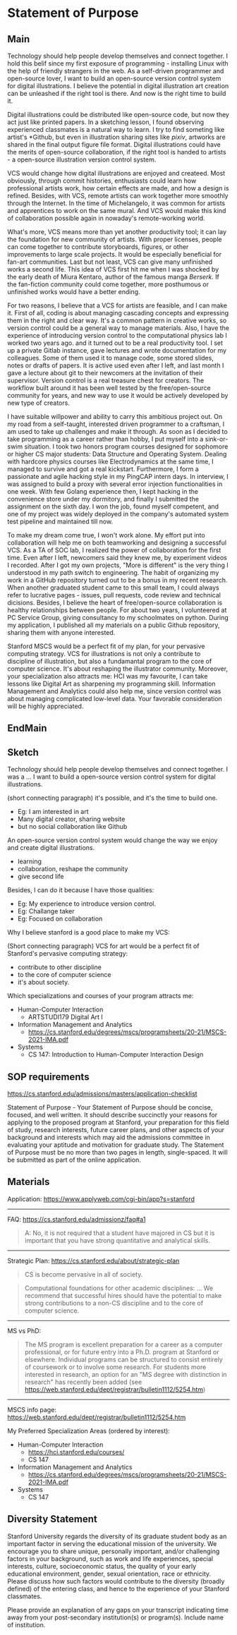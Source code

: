 Statement of Purpose
====================

## Main

Technology should help people develop themselves and connect together. I hold this belif since my first exposure of programming - installing Linux with the help of friendly strangers in the web. As a self-driven programmer and open-source lover, I want to build an open-source version control system for digital illustrations. I believe the potential in digital illustration art creation can be unleashed if the right tool is there. And now is the right time to build it.

Digital illustrations could be distributed like open-source code, but now they act just like printed papers. In a sketching lesson, I found observing experienced classmates is a natural way to learn. I try to find someting like artist's *Github, but even in illustration sharing sites like *pixiv*, artworks are shared in the final output figure file format. Digital illustrations could have the merits of open-source collaboration, if the right tool is handed to artists - a open-source illustration version control system.

VCS would change how digital illustrations are enjoyed and createed. Most obviously, through commit histories, enthusiasts could learn how professional artists work, how certain effects are made, and how a design is refined. Besides, with VCS, remote artists can work together more smoothly through the Internet. In the time of Michelangelo, it was common for artists and apprentices to work on the same mural. And VCS would make this kind of collaboration possible again in nowaday's remote-working world.

What's more, VCS means more than yet another productivity tool; it can lay the foundation for new community of artists. With proper licenses, people can come together to contribute storyboards, figures, or other improvements to large scale projects. It would be especially beneficial for fan-art communities. Last but not least, VCS can give many unfinished works a second life. This idea of VCS first hit me when I was shocked by the early death of Miura Kentaro, author of the famous manga *Berserk*. If the fan-fiction community could come together, more posthumous or unfinished works would have a better ending.

For two reasons, I believe that a VCS for artists are feasible, and I can make it. First of all, coding is about managing cascading concepts and expressing them in the right and clear way. It's a common pattern in creative works, so version control could be a general way to manage materials. Also, I have the experience of introducing version control to the computational physics lab I worked two years ago. and it turned out to be a real productivity tool. I set up a private Gitlab instance, gave lectures and wrote documentation for my colleagues. Some of them used it to manage code, some stored slides, notes or drafts of papers. It is active used even after I left, and last month I gave a lecture about git to their newcomers at the invitation of their supervisor. Version control is a real treasure chest for creators. The workflow built around it has been well tested by the free/open-source community for years, and new way to use it would be actively developed by new type of creators.

I have suitable willpower and ability to carry this ambitious project out. On my road from a self-taught, interested driven programmer to a craftsman, I am used to take up challenges and make it through. As soon as I decided to take programming as a career rather than hobby, I put myself into a sink-or-swim situation. I took two honors program courses designed for sophomore or higher CS major students: Data Structure and Operating System. Dealing with hardcore physics courses like Electrodynamics at the same time, I managed to survive and got a real kickstart. Furthermore, I form a passionate and agile hacking style in my PingCAP intern days. In interview, I was assigned to build a proxy with several error injection functionalities in one week. With few Golang experience then, I kept hacking in the convenience store under my dormitory, and finally I submitted the assignment on the sixth day. I won the job, found myself competent, and one of my project was widely deployed in the company's automated system test pipeline and maintained till now.

To make my dream come true, I won't work alone. My effort put into collaboration will help me on both teamworking and designing a successful VCS. As a TA of SOC lab, I realized the power of collaboration for the first time. Even after I left, newcomers said they knew me, by experiment videos I recorded. After I got my own projects, "More is different" is the very thing I understood in my path switch to engineering. The habit of organizing my work in a GitHub repository turned out to be a bonus in my recent research. When another graduated student came to this small team, I could always refer to lucrative pages - issues, pull requests, code review and technical dicisions. Besides, I believe the heart of free/open-source collaboration is healthy relationships between people. For about two years, I volunteered at PC Service Group, giving consultancy to my schoolmates on python. During my application, I published all my materials on a public Github repository, sharing them with anyone interested.

Stanford MSCS would be a perfect fit of my plan, for your pervasive computing strategy. VCS for illustrations is not only a contribute to discipline of illustration, but also a fundamantal program to the core of computer science. It's about reshaping the illustrator community. Moreover, your specialization also attracts me: HCI was my favourite, I can take lessons like Digital Art as sharpening my programming skill. Information Management and Analytics could also help me, since version control was about managing complicated low-level data. Your favorable consideration will be highly appreciated.

## EndMain

## Sketch

Technology should help people develop themselves and connect together. I was a ... I want to build a open-source version control system for digital illustrations.

(short connecting paragraph) it's possible, and it's the time to build one.

- Eg: I am interested in art
- Many digital creator, sharing website
- but no social collaboration like Github

An open-source version control system would change the way we enjoy and create digital illustrations.

- learning
- collaboration, reshape the community
- give second life

Besides, I can do it because I have those qualities:

- Eg: My experience to introduce version control.
- Eg: Challange taker
- Eg: Focused on collaboration

Why I believe stanford is a good place to make my VCS:

(Short connecting paragraph) VCS for art would be a perfect fit of Stanford's pervasive computing strategy:

- contribute to other discipline
- to the core of computer science
- it's about society.

Which specializations and courses of your program attracts me:

- Human-Computer Interaction
  - ARTSTUDI179 Digital Art I
- Information Management and Analytics
  - https://cs.stanford.edu/degrees/mscs/programsheets/20-21/MSCS-2021-IMA.pdf
- Systems
  - CS 147: Introduction to Human-Computer Interaction Design


## SOP requirements

https://cs.stanford.edu/admissions/masters/application-checklist

Statement of Purpose - Your Statement of Purpose should be concise, focused, and well written. It should describe succinctly your reasons for applying to the proposed program at Stanford, your preparation for this field of study, research interests, future career plans, and other aspects of your background and interests which may aid the admissions committee in evaluating your aptitude and motivation for graduate study. The Statement of Purpose must be no more than two pages in length, single-spaced. It will be submitted as part of the online application.

## Materials

Application: https://www.applyweb.com/cgi-bin/app?s=stanford

----

FAQ: https://cs.stanford.edu/admissionz/faq#a1

> A: No, it is not required that a student have majored in CS but it is important that you have strong quantitative and analytical skills.

----

Strategic Plan: https://cs.stanford.edu/about/strategic-plan

> CS is become pervasive in all of society.

> Computational foundations for other academic disciplines: ... We recommend that successful hires should have the potential to make strong contributions to a non-CS discipline and to the core of computer science.


---- 

MS vs PhD:

> The MS program is excellent preparation for a career as a computer professional, or for future entry into a Ph.D. program at Stanford or elsewhere. Individual programs can be structured to consist entirely of coursework or to involve some research. For students more interested in research, an option for an "MS degree with distinction in research" has recently been added (see https://web.stanford.edu/dept/registrar/bulletin1112/5254.htm)

----

MSCS info page: https://web.stanford.edu/dept/registrar/bulletin1112/5254.htm

My Preferred Specialization Areas (ordered by interest):

- Human-Computer Interaction
  - https://hci.stanford.edu/courses/
  - CS 147
- Information Management and Analytics
  - https://cs.stanford.edu/degrees/mscs/programsheets/20-21/MSCS-2021-IMA.pdf
- Systems
  - CS 147

## Diversity Statement

Stanford University regards the diversity of its graduate student body as an important factor in serving the educational mission of the university. We encourage you to share unique, personally important, and/or challenging factors in your background, such as work and life experiences, special interests, culture, socioeconomic status, the quality of your early educational environment, gender, sexual orientation, race or ethnicity. Please discuss how such factors would contribute to the diversity (broadly defined) of the entering class, and hence to the experience of your Stanford classmates.

Please provide an explanation of any gaps on your transcript indicating time away from your post-secondary institution(s) or program(s). Include name of institution.
